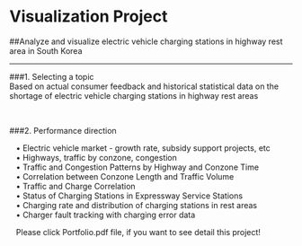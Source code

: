 # Visualization Project


##Analyze and visualize electric vehicle charging stations in highway rest area in South Korea<br> 

<hr>

###1. Selecting a topic<br>
Based on actual consumer feedback and historical statistical data on the shortage of electric vehicle charging stations in highway rest areas<br>


<br>

###2. Performance direction<br>

 &nbsp;&nbsp;&nbsp;• Electric vehicle market - growth rate, subsidy support projects, etc <br>
 &nbsp;&nbsp;&nbsp;• Highways, traffic by conzone, congestion<br>
 &nbsp;&nbsp;&nbsp;• Traffic and Congestion Patterns by Highway and Conzone Time<br>
 &nbsp;&nbsp;&nbsp;• Correlation between Conzone Length and Traffic Volume<br>
 &nbsp;&nbsp;&nbsp;• Traffic and Charge Correlation<br>
 &nbsp;&nbsp;&nbsp;• Status of Charging Stations in Expressway Service Stations<br>
 &nbsp;&nbsp;&nbsp;• Charging rate and distribution of charging stations in rest areas<br>
 &nbsp;&nbsp;&nbsp;• Charger fault tracking with charging error data<br>


 &nbsp;&nbsp;&nbsp;Please click Portfolio.pdf file, if you want to see detail this project!
